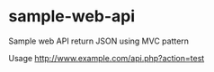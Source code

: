 # sample-web-api
Sample web API return JSON using MVC pattern

Usage
http://www.example.com/api.php?action=test
